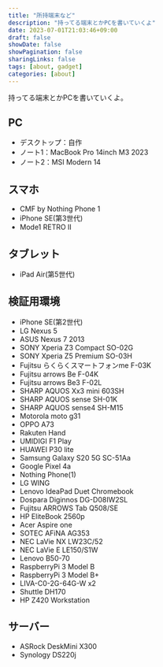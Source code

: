 ```yaml
---
title: "所持端末など"
description: "持ってる端末とかPCを書いていくよ"
date: 2023-07-01T21:03:46+09:00
draft: false
showDate: false
showPagination: false
sharingLinks: false
tags: [about, gadget]
categories: [about]
---
```


持ってる端末とかPCを書いていくよ。

## PC

- デスクトップ：自作
- ノート1：MacBook Pro 14inch M3 2023
- ノート2：MSI Modern 14

## スマホ

- CMF by Nothing Phone 1
- iPhone SE(第3世代)
- Mode1 RETRO Ⅱ

## タブレット

- iPad Air(第5世代)

## 検証用環境

- iPhone SE(第2世代)
- LG Nexus 5
- ASUS Nexus 7 2013
- SONY Xperia Z3 Compact SO-02G
- SONY Xperia Z5 Premium SO-03H
- Fujitsu らくらくスマートフォンme F-03K
- Fujitsu arrows Be F-04K
- Fujitsu arrows Be3 F-02L
- SHARP AQUOS Xx3 mini 603SH
- SHARP AQUOS sense SH-01K
- SHARP AQUOS sense4 SH-M15
- Motorola moto g31
- OPPO A73
- Rakuten Hand
- UMIDIGI F1 Play
- HUAWEI P30 lite
- Samsung Galaxy S20 5G SC-51Aa
- Google Pixel 4a
- Nothing Phone(1)
- LG WING
- Lenovo IdeaPad Duet Chromebook
- Dospara Diginnos DG-D08IW2SL
- Fujitsu ARROWS Tab Q508/SE
- HP EliteBook 2560p
- Acer Aspire one
- SOTEC AFiNA AG353
- NEC LaVie NX LW23C/52
- NEC LaVie E LE150/S1W
- Lenovo B50-70
- RaspberryPi 3 Model B
- RaspberryPi 3 Model B+
- LIVA-C0-2G-64G-W x2
- Shuttle DH170
- HP Z420 Workstation

## サーバー

- ASRock DeskMini X300
- Synology DS220j
